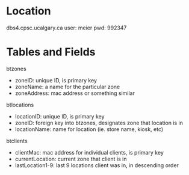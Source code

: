 # Location #

dbs4.cpsc.ucalgary.ca
user: meier
pwd: 992347

# Tables and Fields #

btzones
  * zoneID: unique ID, is primary key
  * zoneName: a name for the particular zone
  * zoneAddress: mac address or something similar

btlocations
  * locationID: unique ID, is primary key
  * zoneID: foreign key into btzones, designates zone that location is in
  * locationName: name for location (ie. store name, kiosk, etc)

btclients
  * clientMac: mac address for individual clients, is primary key
  * currentLocation: current zone that client is in
  * lastLocation1-9: last 9 locations client was in, in descending order
